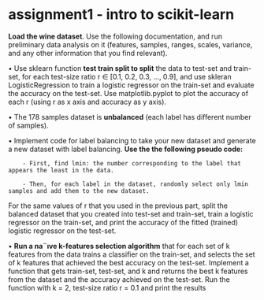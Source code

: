 # assignment1 - intro to scikit-learn




**Load the wine dataset**. Use the following documentation, and run preliminary data
analysis on it (features, samples, ranges, scales, variance, and any other information
that you find relevant).

• Use sklearn function **test train split to split** the data to test-set and train-set, for
each test-size ratio r ∈ [0.1, 0.2, 0.3, ..., 0.9], and use skleran LogisticRegression to
train a logistic regressor on the train-set and evaluate the accuracy on the test-set. Use
matplotlib.pyplot to plot the accuracy of each r (using r as x axis and accuracy as
y axis).

• The 178 samples dataset is **unbalanced** (each label has different number of samples).

• Implement code for label balancing to take your new dataset and generate a new dataset
with label balancing. **Use the the following pseudo code:**

        - First, find lmin: the number corresponding to the label that appears the least in the data.
        
        - Then, for each label in the dataset, randomly select only lmin samples and add them to the new dataset.

For the same values of r that you used in the previous part, split the balanced dataset
that you created into test-set and train-set, train a logistic regressor on the train-set,
and print the accuracy of the fitted (trained) logistic regressor on the test-set.

• **Run a na¨ıve k-features selection algorithm** that for each set of k features from the data
trains a classifier on the train-set, and selects the set of k features that achieved the
best accuracy on the test-set. Implement a function that gets train-set, test-set,
and k and returns the best k features from the dataset and the accuracy achieved on
the test-set. Run the function with k = 2, test-size ratio r = 0.1 and print the results
